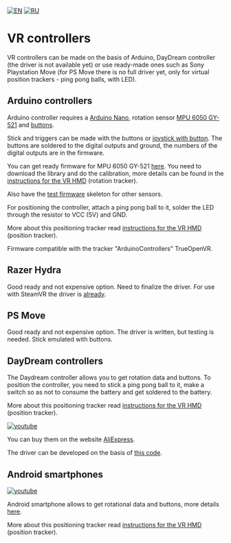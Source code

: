 ﻿[![EN](https://user-images.githubusercontent.com/9499881/33184537-7be87e86-d096-11e7-89bb-f3286f752bc6.png)](https://github.com/TrueOpenVR/TrueOpenVR-DIY/blob/master/Controllers/Controllers.md) 
[![RU](https://user-images.githubusercontent.com/9499881/27683795-5b0fbac6-5cd8-11e7-929c-057833e01fb1.png)](https://github.com/TrueOpenVR/TrueOpenVR-DIY/blob/master/Controllers/Controllers.RU.md) 
# VR controllers
VR controllers can be made on the basis of Arduino, DayDream controller (the driver is not available yet) or use ready-made ones such as Sony Playstation Move (for PS Move there is no full driver yet, only for virtual position trackers - ping pong balls, with LED).

## Arduino controllers
Arduino controller requires a [Arduino Nano](http://ali.pub/2oy73f), rotation sensor [MPU 6050 GY-521](http://ali.pub/2oy76c) and [buttons](http://ali.pub/33lzue).

Stick and triggers can be made with the buttons or [joystick with button](http://ali.pub/2zbur8). The buttons are soldered to the digital outputs and ground, the numbers of the digital outputs are in the firmware.

You can get ready firmware for MPU 6050 GY-521 [here](https://github.com/TrueOpenVR/TrueOpenVR-DIY/blob/master/Controllers/Arduino/Controller/Controller_MPU6050_DMP6.ino). You need to download the library and do the calibration, more details can be found in the [instructions for the VR HMD](https://github.com/TrueOpenVR/TrueOpenVR-DIY/blob/master/HMD/HMD.md) (rotation tracker).

Also have the [test firmware](https://github.com/TrueOpenVR/TrueOpenVR-DIY/blob/master/Controllers/Arduino/Controller.ino) skeleton for other sensors. 

For positioning the controller, attach a ping pong ball to it, solder the LED through the resistor to VCC (5V) and GND. 

More about this positioning tracker read [instructions for the VR HMD](https://github.com/TrueOpenVR/TrueOpenVR-DIY/blob/master/HMD/HMD.md) (position tracker).

Firmware compatible with the tracker "ArduinoControllers" TrueOpenVR.

## Razer Hydra
Good ready and not expensive option. Need to finalize the driver. For use with SteamVR the driver is [already](https://store.steampowered.com/app/491380/SteamVR_Driver_for_Razer_Hydra/).

## PS Move
Good ready and not expensive option. The driver is written, but testing is needed. Stick emulated with buttons.

## DayDream controllers
The Daydream controller allows you to get rotation data and buttons. To position the controller, you need to stick a ping pong ball to it, make a switch so as not to consume the battery and get soldered to the battery. 

More about this positioning tracker read [instructions for the VR HMD](https://github.com/TrueOpenVR/TrueOpenVR-DIY/blob/master/HMD/HMD.md) (position tracker).

[![youtube](https://user-images.githubusercontent.com/9499881/44265935-ae8b4b00-a239-11e8-85fa-006f29f58c82.gif)](https://youtu.be/jtABXvqChHU)

You can buy them on the website [AliExpress](http://ali.pub/2ph4hr). 

The driver can be developed on the basis of [this code](https://github.com/gb2111/Access-GearVR-Controller-from-PC).

## Android smartphones
[![youtube](https://user-images.githubusercontent.com/9499881/44266133-7b958700-a23a-11e8-98bb-af64a35c7ecb.gif)](https://youtu.be/4V1yee-_5PA)

Android smartphone allows to get rotational data and buttons, more details [here](https://github.com/TrueOpenVR/TrueOpenVR-Drivers/tree/master/C%2B%2B/AndroidControllers). 

More about this positioning tracker read [instructions for the VR HMD](https://github.com/TrueOpenVR/TrueOpenVR-DIY/blob/master/HMD/HMD.md) (position tracker).